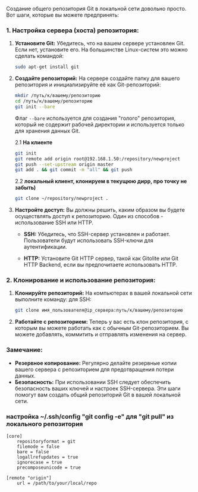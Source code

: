 Создание общего репозитория Git в локальной сети довольно просто. Вот шаги, которые вы можете предпринять:

### 1. Настройка сервера (хоста) репозитория:

1. **Установите Git:**
   Убедитесь, что на вашем сервере установлен Git. Если нет, установите его. На большинстве Linux-систем это можно сделать командой:
   ```bash
   sudo apt-get install git
   ```

2. **Создайте репозиторий:**
   На сервере создайте папку для вашего репозитория и инициализируйте её как Git-репозиторий:
   ```bash
   mkdir /путь/к/вашему/репозиторию
   cd /путь/к/вашему/репозиторию
   git init --bare
   ```
   Флаг `--bare` используется для создания "голого" репозитория, который не содержит рабочей директории и используется только для хранения данных Git.

   2.1 **На клиенте**
      ```bash
      git init
      git remote add origin root@192.168.1.50:/repository/newproject
      git push --set-upstream origin master
      git add . && git commit -m "all" && git push 
      ```
   2.2 **локальный клиент, клонируем в текущюю дирр, про точку не забыть)**
      ```sh
      git clone ~/repository/newproject .
      ```   

4. **Настройте доступ:**
   Вы должны решить, каким образом вы будете осуществлять доступ к репозиторию. Один из способов - использование SSH или HTTP.

   - **SSH:**
     Убедитесь, что SSH-сервер установлен и работает. Пользователи будут использовать SSH-ключи для аутентификации.

   - **HTTP:**
     Установите Git HTTP сервер, такой как Gitolite или Git HTTP Backend, если вы предпочитаете использовать HTTP.

### 2. Клонирование и использование репозитория:

1. **Клонируйте репозиторий:**
   На компьютерах в вашей локальной сети выполните команду:
   для SSH:
   ```bash
   git clone имя_пользователя@ip_сервера:путь/к/вашему/репозиторию
   ```

2. **Работайте с репозиторием:**
   Теперь у вас есть клон репозитория, с которым вы можете работать как с обычным Git-репозиторием. Вы можете добавлять, коммитить и отправлять изменения на сервер.

### Замечание:

- **Резервное копирование:**
  Регулярно делайте резервные копии вашего сервера с репозиторием для предотвращения потери данных.
- **Безопасность:**
  При использовании SSH следует обеспечить безопасность ваших ключей и настроек SSH-сервера.
Эти шаги помогут вам создать общий репозиторий Git в вашей локальной сети.


### настройка ~/.ssh/config "git config -e" для "git pull" из локального репозитория
```
[core]
    repositoryformat = git
    filemode = false
    bare = false
    logallrefupdates = true
    ignorecase = true
    precomposeunicode = true

[remote "origin"]
    url = /path/to/your/local/repo
```
